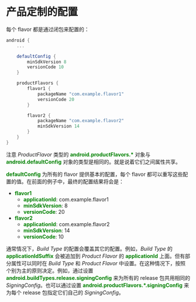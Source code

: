 # 产品定制的配置

每个 flavor 都是通过闭包来配置的：

``` Groovy
android {
    ...

    defaultConfig {
        minSdkVersion 8
        versionCode 10
    }

    productFlavors {
        flavor1 {
            packageName "com.example.flavor1"
            versionCode 20
        }

        flavor2 {
            packageName "com.example.flavor2"
            minSdkVersion 14
        }
    }
}
```

注意 *ProductFlavor* 类型的 **<font color='green'>android.productFlavors.*</font>** 对象与 **<font color='green'>android.defaultConfig</font>** 对象的类型是相同的。就是说着它们之间属性共享。

**<font color='green'>defaultConfig</font>** 为所有的 flavor 提供基本的配置，每个 flavor 都可以重写这些配置的值。在前面的例子中，最终的配置结果将会是：

* **<font color='green'>flavor1</font>**
    * **<font color='green'>applicationId</font>**: com.example.flavor1
    * **<font color='green'>minSdkVersion</font>**: 8
    * **<font color='green'>versionCode</font>**: 20
* **<font color='green'>flavor2</font>**
    * **<font color='green'>applicationId</font>**: com.example.flavor2
    * **<font color='green'>minSdkVersion</font>**: 14
    * **<font color='green'>versionCode</font>**: 10

通常情况下，*Build Type* 的配置会覆盖其它的配置。例如，*Build Type* 的 **<font color='green'>applicationIdSuffix</font>** 会被追加到 *Product Flavor* 的 **<font color='green'>applicationId</font>** 上面。但有部分属性可以同时在 *Build Type* 和 *Product Flavor* 中设置。在这种情况下，按照个别为主的原则决定。例如，通过设置 **<font color='green'>android.buildTypes.release.signingConfig</font>** 来为所有的 release 包共用相同的 *SigningConfig*。也可以通过设置 **<font color='green'>android.productFlavors.*.signingConfig</font>** 来为每个 release 包指定它们自己的 *SigningConfig*。
